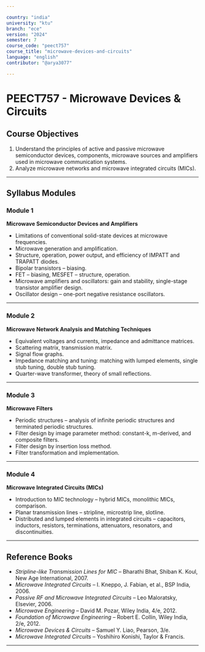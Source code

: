 ```yaml
---

country: "india"
university: "ktu"
branch: "ece"
version: "2024"
semester: 7
course_code: "peect757"
course_title: "microwave-devices-and-circuits"
language: "english"
contributor: "@arya3077"

---
```


# PEECT757 - Microwave Devices & Circuits

## Course Objectives

1. Understand the principles of active and passive microwave semiconductor devices, components, microwave sources and amplifiers used in microwave communication systems.  
2. Analyze microwave networks and microwave integrated circuits (MICs).  

---

## Syllabus Modules

### Module 1
**Microwave Semiconductor Devices and Amplifiers**  
- Limitations of conventional solid-state devices at microwave frequencies.  
- Microwave generation and amplification.  
- Structure, operation, power output, and efficiency of IMPATT and TRAPATT diodes.  
- Bipolar transistors – biasing.  
- FET – biasing, MESFET – structure, operation.  
- Microwave amplifiers and oscillators: gain and stability, single-stage transistor amplifier design.  
- Oscillator design – one-port negative resistance oscillators.  

---

### Module 2
**Microwave Network Analysis and Matching Techniques**  
- Equivalent voltages and currents, impedance and admittance matrices.  
- Scattering matrix, transmission matrix.  
- Signal flow graphs.  
- Impedance matching and tuning: matching with lumped elements, single stub tuning, double stub tuning.  
- Quarter-wave transformer, theory of small reflections.  

---

### Module 3
**Microwave Filters**  
- Periodic structures – analysis of infinite periodic structures and terminated periodic structures.  
- Filter design by image parameter method: constant-k, m-derived, and composite filters.  
- Filter design by insertion loss method.  
- Filter transformation and implementation.  

---

### Module 4
**Microwave Integrated Circuits (MICs)**  
- Introduction to MIC technology – hybrid MICs, monolithic MICs, comparison.  
- Planar transmission lines – stripline, microstrip line, slotline.  
- Distributed and lumped elements in integrated circuits – capacitors, inductors, resistors, terminations, attenuators, resonators, and discontinuities.  

---

## Reference Books

- *Stripline-like Transmission Lines for MIC* – Bharathi Bhat, Shiban K. Koul, New Age International, 2007.  
- *Microwave Integrated Circuits* – I. Kneppo, J. Fabian, et al., BSP India, 2006.  
- *Passive RF and Microwave Integrated Circuits* – Leo Maloratsky, Elsevier, 2006.  
- *Microwave Engineering* – David M. Pozar, Wiley India, 4/e, 2012.  
- *Foundation of Microwave Engineering* – Robert E. Collin, Wiley India, 2/e, 2012.  
- *Microwave Devices & Circuits* – Samuel Y. Liao, Pearson, 3/e.  
- *Microwave Integrated Circuits* – Yoshihiro Konishi, Taylor & Francis.  

---
